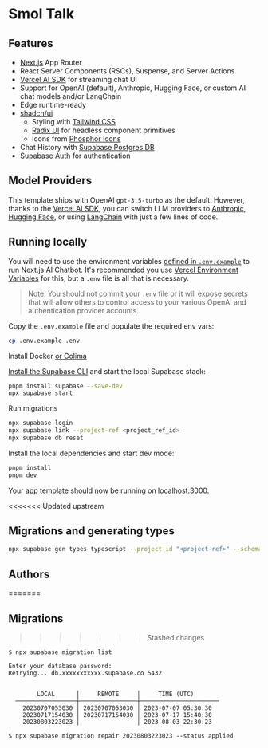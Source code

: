 # Smol Talk

## Features

- [Next.js](https://nextjs.org) App Router
- React Server Components (RSCs), Suspense, and Server Actions
- [Vercel AI SDK](https://sdk.vercel.ai/docs) for streaming chat UI
- Support for OpenAI (default), Anthropic, Hugging Face, or custom AI chat models and/or LangChain
- Edge runtime-ready
- [shadcn/ui](https://ui.shadcn.com)
  - Styling with [Tailwind CSS](https://tailwindcss.com)
  - [Radix UI](https://radix-ui.com) for headless component primitives
  - Icons from [Phosphor Icons](https://phosphoricons.com)
- Chat History with [Supabase Postgres DB](https://supabase.com)
- [Supabase Auth](https://supabase.com/auth) for authentication

## Model Providers

This template ships with OpenAI `gpt-3.5-turbo` as the default. However, thanks to the [Vercel AI SDK](https://sdk.vercel.ai/docs), you can switch LLM providers to [Anthropic](https://anthropic.com), [Hugging Face](https://huggingface.co), or using [LangChain](https://js.langchain.com) with just a few lines of code.

<!-- ## Deploy Your Own

You can deploy your own version of the Next.js AI Chatbot to Vercel with one click:

TODO: update button with supabase integration
[![Deploy with Vercel](https://vercel.com/button)](https://vercel.com/new/clone?demo-title=Next.js+Chat&demo-description=A+full-featured%2C+hackable+Next.js+AI+chatbot+built+by+Vercel+Labs&demo-url=https%3A%2F%2Fchat.vercel.ai%2F&demo-image=%2F%2Fimages.ctfassets.net%2Fe5382hct74si%2F4aVPvWuTmBvzM5cEdRdqeW%2F4234f9baf160f68ffb385a43c3527645%2FCleanShot_2023-06-16_at_17.09.21.png&project-name=Next.js+Chat&repository-name=nextjs-chat&repository-url=https%3A%2F%2Fgithub.com%2Fvercel-labs%2Fai-chatbot&from=templates&skippable-integrations=1&env=OPENAI_API_KEY%2CAUTH_GITHUB_ID%2CAUTH_GITHUB_SECRET&envDescription=How+to+get+these+env+vars&envLink=https%3A%2F%2Fgithub.com%2Fvercel-labs%2Fai-chatbot%2Fblob%2Fmain%2F.env.example&teamCreateStatus=hidden&stores=[{"type":"kv"}]) -->

## Running locally

You will need to use the environment variables [defined in `.env.example`](.env.example) to run Next.js AI Chatbot. It's recommended you use [Vercel Environment Variables](https://vercel.com/docs/concepts/projects/environment-variables) for this, but a `.env` file is all that is necessary.

> Note: You should not commit your `.env` file or it will expose secrets that will allow others to control access to your various OpenAI and authentication provider accounts.

Copy the `.env.example` file and populate the required env vars:

```bash
cp .env.example .env
```

Install Docker [or Colima](https://www.swyx.io/running-docker-without-docker-desktop)

[Install the Supabase CLI](https://supabase.com/docs/guides/cli) and start the local Supabase stack:

```bash
pnpm install supabase --save-dev
npx supabase start
```

Run migrations

```bash
npx supabase login
npx supabase link --project-ref <project_ref_id>
npx supabase db reset
```

Install the local dependencies and start dev mode:

```bash
pnpm install
pnpm dev
```

Your app template should now be running on [localhost:3000](http://localhost:3000/).

<<<<<<< Updated upstream
## Migrations and generating types

```bash
npx supabase gen types typescript --project-id "<project-ref>" --schema public > lib/db_types.ts
```

## Authors
=======
## Migrations
>>>>>>> Stashed changes

```
$ npx supabase migration list

Enter your database password: 
Retrying... db.xxxxxxxxxxx.supabase.co 5432

  
        LOCAL      │     REMOTE     │     TIME (UTC)
  ─────────────────┼────────────────┼──────────────────────
    20230707053030 │ 20230707053030 │ 2023-07-07 05:30:30
    20230717154030 │ 20230717154030 │ 2023-07-17 15:40:30
    20230803223023 │                │ 2023-08-03 22:30:23

$ npx supabase migration repair 20230803223023 --status applied
```